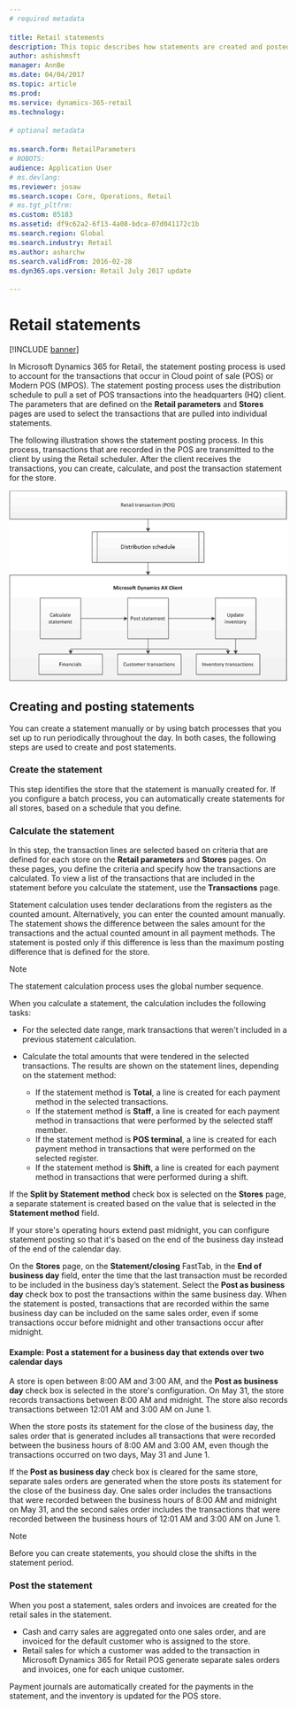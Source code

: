 ```yaml
---
# required metadata

title: Retail statements
description: This topic describes how statements are created and posted.
author: ashishmsft
manager: AnnBe
ms.date: 04/04/2017
ms.topic: article
ms.prod: 
ms.service: dynamics-365-retail
ms.technology: 

# optional metadata

ms.search.form: RetailParameters
# ROBOTS: 
audience: Application User
# ms.devlang: 
ms.reviewer: josaw
ms.search.scope: Core, Operations, Retail
# ms.tgt_pltfrm: 
ms.custom: 85183
ms.assetid: df9c62a2-6f13-4a08-bdca-07d041172c1b
ms.search.region: Global
ms.search.industry: Retail
ms.author: asharchw
ms.search.validFrom: 2016-02-28
ms.dyn365.ops.version: Retail July 2017 update

---
```


# Retail statements

[!INCLUDE [banner](includes/banner.md)]

In Microsoft Dynamics 365 for Retail, the statement posting process is used to account for the transactions that occur in Cloud point of sale (POS) or Modern POS (MPOS). The statement posting process uses the distribution schedule to pull a set of POS transactions into the headquarters (HQ) client. The parameters that are defined on the **Retail parameters** and **Stores** pages are used to select the transactions that are pulled into individual statements.  

The following illustration shows the statement posting process. In this process, transactions that are recorded in the POS are transmitted to the client by using the Retail scheduler. After the client receives the transactions, you can create, calculate, and post the transaction statement for the store. 

[![Statement posting process](./media/retail-statements.png)](./media/retail-statements.png)

## Creating and posting statements
You can create a statement manually or by using batch processes that you set up to run periodically throughout the day. In both cases, the following steps are used to create and post statements.

###  Create the statement
This step identifies the store that the statement is manually created for. If you configure a batch process, you can automatically create statements for all stores, based on a schedule that you define. 

### Calculate the statement
In this step, the transaction lines are selected based on criteria that are defined for each store on the **Retail parameters** and **Stores** pages. On these pages, you define the criteria and specify how the transactions are calculated. To view a list of the transactions that are included in the statement before you calculate the statement, use the **Transactions** page. 

Statement calculation uses tender declarations from the registers as the counted amount. Alternatively, you can enter the counted amount manually. The statement shows the difference between the sales amount for the transactions and the actual counted amount in all payment methods. The statement is posted only if this difference is less than the maximum posting difference that is defined for the store. 

> [!NOTE]
> The statement calculation process uses the global number sequence.

When you calculate a statement, the calculation includes the following tasks:

- For the selected date range, mark transactions that weren't included in a previous statement calculation. 
- Calculate the total amounts that were tendered in the selected transactions. The results are shown on the statement lines, depending on the statement method:

  - If the statement method is **Total**, a line is created for each payment method in the selected transactions. 
  - If the statement method is **Staff**, a line is created for each payment method in transactions that were performed by the selected staff member. 
  - If the statement method is **POS terminal**, a line is created for each payment method in transactions that were performed on the selected register. 
  - If the statement method is **Shift**, a line is created for each payment method in transactions that were performed during a shift.

If the **Split by Statement method** check box is selected on the **Stores** page, a separate statement is created based on the value that is selected in the **Statement method** field.

If your store's operating hours extend past midnight, you can configure statement posting so that it's based on the end of the business day instead of the end of the calendar day. 

On the **Stores** page, on the **Statement/closing** FastTab, in the **End of business day** field, enter the time that the last transaction must be recorded to be included in the business day’s statement. Select the **Post as business day** check box to post the transactions within the same business day. When the statement is posted, transactions that are recorded within the same business day can be included on the same sales order, even if some transactions occur before midnight and other transactions occur after midnight. 

#### Example: Post a statement for a business day that extends over two calendar days 

A store is open between 8:00 AM and 3:00 AM, and the **Post as business day** check box is selected in the store's configuration. On May 31, the store records transactions between 8:00 AM and midnight. The store also records transactions between 12:01 AM and 3:00 AM on June 1. 

When the store posts its statement for the close of the business day, the sales order that is generated includes all transactions that were recorded between the business hours of 8:00 AM and 3:00 AM, even though the transactions occurred on two days, May 31 and June 1. 

If the **Post as business day** check box is cleared for the same store, separate sales orders are generated when the store posts its statement for the close of the business day. One sales order includes the transactions that were recorded between the business hours of 8:00 AM and midnight on May 31, and the second sales order includes the transactions that were recorded between the business hours of 12:01 AM and 3:00 AM on June 1.
 
> [!NOTE]
> Before you can create statements, you should close the shifts in the statement period. 

### Post the statement
When you post a statement, sales orders and invoices are created for the retail sales in the statement.

- Cash and carry sales are aggregated onto one sales order, and are invoiced for the default customer who is assigned to the store. 
- Retail sales for which a customer was added to the transaction in Microsoft Dynamics 365 for Retail POS generate separate sales orders and invoices, one for each unique customer. 

Payment journals are automatically created for the payments in the statement, and the inventory is updated for the POS store.
